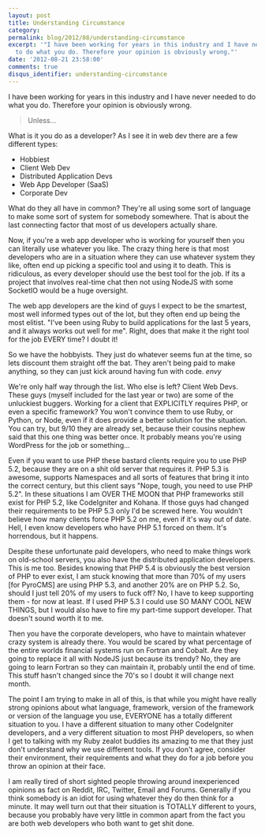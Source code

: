 ```yaml
---
layout: post
title: Understanding Circumstance
category: 
permalink: blog/2012/08/understanding-circumstance
excerpt: '"I have been working for years in this industry and I have never needed
  to do what you do. Therefore your opinion is obviously wrong."'
date: '2012-08-21 23:58:00'
comments: true
disqus_identifier: understanding-circumstance
---
```


I have been working for years in this industry and I have never needed to do what you do. Therefore your opinion is obviously wrong.

> Unless...

What is it you do as a developer? As I see it in web dev there are a few different types:

* Hobbiest
* Client Web Dev
* Distributed Application Devs
* Web App Developer (SaaS)
* Corporate Dev

What do they all have in common? They're all using some sort of language to make some sort of system for somebody somewhere. That is about the last connecting factor that most of us developers actually share.

Now, if you're a web app developer who is working for yourself then you can literally use whatever you like. The crazy thing here is that most developers who are in a situation where they can use whatever system they like, often end up picking a specific tool and using it to death. This is ridiculous, as every developer should use the best tool for the job. If its a project that involves real-time chat then not using NodeJS with some SocketIO would be a huge oversight.

The web app developers are the kind of guys I expect to be the smartest, most well informed types out of the lot, but they often end up being the most elitist. "I've been using Ruby to build applications for the last 5 years, and it always works out well for me". Right, does that make it the right tool for the job EVERY time? I doubt it!

So we have the hobbyists. They just do whatever seems fun at the time, so lets discount them straight off the bat. They aren't being paid to make anything, so they can just kick around having fun with code. *envy*

We're only half way through the list. Who else is left? Client Web Devs. These guys (myself included for the last year or two) are some of the unluckiest buggers. Working for a client that EXPLICITLY requires PHP, or even a specific framework? You won't convince them to use Ruby, or Python, or Node, even if it does provide a better solution for the situation. You can try, but 9/10 they are already set, because their cousins nephew said that this one thing was better once. It probably means you're using WordPress for the job or something...

Even if you want to use PHP these bastard clients require you to use PHP 5.2, because they are on a shit old server that requires it. PHP 5.3 is awesome, supports Namespaces and all sorts of features that bring it into the correct century, but this client says "Nope, tough, you need to use PHP 5.2". In these situations I am OVER THE MOON that PHP frameworks still exist for PHP 5.2, like CodeIgniter and Kohana. If those guys had changed their requirements to be PHP 5.3 only I'd be screwed here. You wouldn't believe how many clients force PHP 5.2 on me, even if it's way out of date. Hell, I even know developers who have PHP 5.1 forced on them. It's horrendous, but it happens.

Despite these unfortunate paid developers, who need to make things work on old-school servers, you also have the distributed application developers. This is me too. Besides knowing that PHP 5.4 is obviously the best version of PHP to ever exist, I am stuck knowing that more than 70% of my users [for PyroCMS] are using PHP 5.3, and another 20% are on PHP 5.2. So, should I just tell 20% of my users to fuck off? No, I have to keep supporting them - for now at least. If I used PHP 5.3 I could use SO MANY COOL NEW THINGS, but I would also have to fire my part-time support developer. That doesn't sound worth it to me.

Then you have the corporate developers, who have to maintain whatever crazy system is already there. You would be scared by what percentage of the entire worlds financial systems run on Fortran and Cobalt. Are they going to replace it all with NodeJS just because its trendy? No, they are going to learn Fortran so they can maintain it, probably until the end of time. This stuff hasn't changed since the 70's so I doubt it will change next month.

The point I am trying to make in all of this, is that while you might have really strong opinions about what language, framework, version of the framework or version of the language you use, EVERYONE has a totally different situation to you. I have a different situation to many other CodeIgniter developers, and a very different situation to most PHP developers, so when I get to talking with my Ruby zealot buddies its amazing to me that they just don't understand why we use different tools. If you don't agree, consider their environment, their requirements and what they do for a job before you throw an opinion at their face. 

I am really tired of short sighted people throwing around inexperienced opinions as fact on Reddit, IRC, Twitter, Email and Forums. Generally if you think somebody is an idiot for using whatever they do then think for a minute. It may well turn out that their situation is TOTALLY different to yours, because you probably have very little in common apart from the fact you are both web developers who both want to get shit done.
